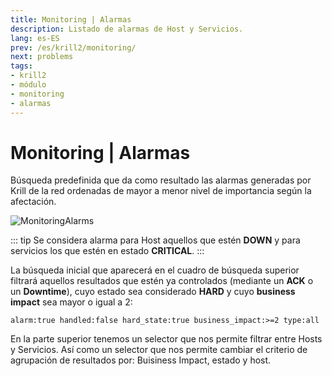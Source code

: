 ```yaml
---
title: Monitoring | Alarmas
description: Listado de alarmas de Host y Servicios.
lang: es-ES
prev: /es/krill2/monitoring/
next: problems
tags:
- krill2
- módulo
- monitoring
- alarmas
---
```

# Monitoring | Alarmas

Búsqueda predefinida que da como resultado las alarmas generadas por Krill de la red ordenadas de mayor a menor nivel de importancia según la afectación.

![MonitoringAlarms](/img/krill2/monitoring/0101.png)

::: tip
Se considera alarma para Host aquellos que estén **DOWN** y para servicios los que estén en estado **CRITICAL**.
:::

La búsqueda inicial que aparecerá en el cuadro de búsqueda superior filtrará aquellos resultados que estén ya controlados (mediante un **ACK** o un **Downtime**), cuyo estado sea considerado **HARD** y cuyo **business impact** sea mayor o igual a 2:

```
alarm:true handled:false hard_state:true business_impact:>=2 type:all
```

En la parte superior tenemos un selector que nos permite filtrar entre Hosts y Servicios. Así como un selector que nos permite cambiar el criterio de agrupación de resultados por: Buisiness Impact, estado y host.
